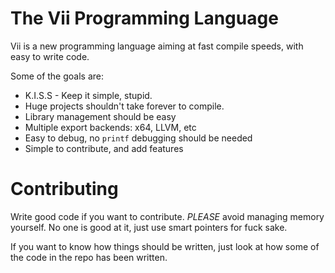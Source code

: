 
# The Vii Programming Language

Vii is a new programming language aiming at fast compile speeds, with easy to write code.

Some of the goals are:
- K.I.S.S - Keep it simple, stupid.
- Huge projects shouldn't take forever to compile.
- Library management should be easy
- Multiple export backends: x64, LLVM, etc
- Easy to debug, no `printf` debugging should be needed
- Simple to contribute, and add features

# Contributing

Write good code if you want to contribute. *PLEASE* avoid managing memory yourself. No one is good at it, just use smart pointers for fuck sake.

If you want to know how things should be written, just look at how some of the code in the repo has been written.